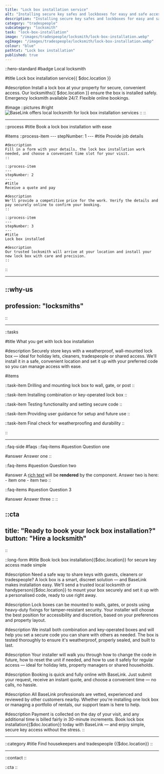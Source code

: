 ```yaml
---
title: "Lock box installation service"
alt: "Installing secure key safes and lockboxes for easy and safe access to keys"
description: "Installing secure key safes and lockboxes for easy and safe access to keys"
category: "tradespeople"
subcategory: "locksmith"
task: "lock-box-installation"
image: "/images/tradespeople/locksmith/lock-box-installation.webp"
ogImage: "/images/tradespeople/locksmith/lock-box-installation.webp"
colour: "blue"
pathtxt: "Lock box installation"
published: true
---
```


::hero-standard
#badge
Local locksmith

#title
Lock box installation service{{ $doc.location }}

#description
Install a lock box at your property for secure, convenient access. Our locksmiths{{ $doc.location }} ensure the box is installed safely. Emergency locksmith available 24/7. Flexible online bookings.

#image
    ::pictures
    #right
    ![BaseLink offers local locksmith for lock box installation services](/images/tradespeople/locksmith/lock-box-installation.webp)
    ::
::

---

::process
#title
Book a lock box installation with ease

#items
    ::process-item
    ---
    stepNumber: 1
    ---
    #title
    Provide job details

    #description
    Fill in a form with your details, the lock box installation work needed, and choose a convenient time slot for your visit.
    ::
    
    ::process-item
    ---
    stepNumber: 2
    ---
    #title
    Receive a quote and pay

    #description
    We'll provide a competitive price for the work. Verify the details and pay securely online to confirm your booking.
    ::

    ::process-item
    ---
    stepNumber: 3
    ---
    #title
    Lock box installed

    #description
    Our trusted locksmith will arrive at your location and install your new lock box with care and precision.
    ::
::

---

::why-us
---
profession: "locksmiths"
---
::

---

::tasks

#title
What you get with lock box installation

#description
Securely store keys with a weatherproof, wall-mounted lock box — ideal for holiday lets, cleaners, tradespeople or shared access. We'll install it in a safe, convenient location and set it up with your preferred code so you can manage access with ease.

#items

  ::task-item
  Drilling and mounting lock box to wall, gate, or post
  ::

  ::task-item
  Installing combination or key-operated lock box
  ::

  ::task-item
  Testing functionality and setting secure code
  ::

  ::task-item
  Providing user guidance for setup and future use
  ::

  ::task-item
  Final check for weatherproofing and durability
  ::

::

---

::faq-side
#faqs
  ::faq-items
  #question
  Question one

  #answer
  Answer one
  ::

  ::faq-items
  #question
  Question two

  #answer
  A [rich text](/services/commercial-cleaning) will be **rendered** by the component.
  Answer two is here:
    - item one
    - item two
  ::

  ::faq-items
  #question
  Question 3

  #answer
  Answer three
  ::
::

::cta
---
title: "Ready to book your lock box installation?"
button: "Hire a locksmith"
---
::

::long-form
#title
Book lock box installation{{$doc.location}} for secure key access made simple

#description
Need a safe way to share keys with guests, cleaners or tradespeople? A lock box is a smart, discreet solution — and BaseLink makes installation easy. We'll send a trusted local locksmith or handyperson{{$doc.location}} to mount your box securely and set it up with a personalised code, ready to use right away.

#description
Lock boxes can be mounted to walls, gates, or posts using heavy-duty fixings for tamper-resistant security. Your installer will choose the best position for accessibility and discretion, based on your preferences and property layout.

#description
We install both combination and key-operated boxes and will help you set a secure code you can share with others as needed. The box is tested thoroughly to ensure it's weatherproof, properly sealed, and built to last.

#description
Your installer will walk you through how to change the code in future, how to reset the unit if needed, and how to use it safely for regular access — ideal for holiday lets, property managers or shared households.

#description
Booking is quick and fully online with BaseLink. Just submit your request, receive an instant quote, and choose a convenient time — no calls, no hassle.

#description
All BaseLink professionals are vetted, experienced and reviewed by other customers nearby. Whether you're installing one lock box or managing a portfolio of rentals, our support team is here to help.

#description
Payment is collected on the day of your visit, and any additional time is billed fairly in 30-minute increments. Book lock box installation{{$doc.location}} today with BaseLink — and enjoy simple, secure key access without the stress.
::

---

::category
#title
Find housekeepers and tradespeople {{$doc.location}}
::

---

::contact
::

::cta
::